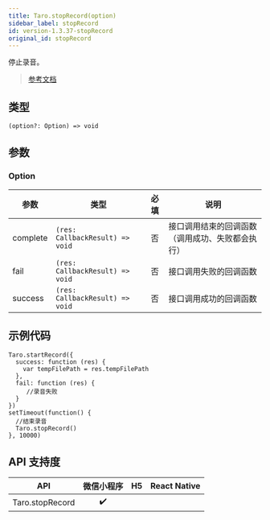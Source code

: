 ```yaml
---
title: Taro.stopRecord(option)
sidebar_label: stopRecord
id: version-1.3.37-stopRecord
original_id: stopRecord
---
```


停止录音。

> [参考文档](https://developers.weixin.qq.com/miniprogram/dev/api/media/recorder/wx.stopRecord.html)

## 类型

```tsx
(option?: Option) => void
```

## 参数

### Option

| 参数 | 类型 | 必填 | 说明 |
| --- | --- | :---: | --- |
| complete | `(res: CallbackResult) => void` | 否 | 接口调用结束的回调函数（调用成功、失败都会执行） |
| fail | `(res: CallbackResult) => void` | 否 | 接口调用失败的回调函数 |
| success | `(res: CallbackResult) => void` | 否 | 接口调用成功的回调函数 |

## 示例代码

```tsx
Taro.startRecord({
  success: function (res) {
    var tempFilePath = res.tempFilePath
  },
  fail: function (res) {
     //录音失败
  }
})
setTimeout(function() {
  //结束录音
  Taro.stopRecord()
}, 10000)
```

## API 支持度

| API | 微信小程序 | H5 | React Native |
| :---: | :---: | :---: | :---: |
| Taro.stopRecord | ✔️ |  |  |
